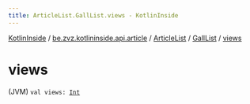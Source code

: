 ```yaml
---
title: ArticleList.GallList.views - KotlinInside
---
```


[KotlinInside](../../../index.html) / [be.zvz.kotlininside.api.article](../../index.html) / [ArticleList](../index.html) / [GallList](index.html) / [views](./views.html)

# views

(JVM) `val views: `[`Int`](https://kotlinlang.org/api/latest/jvm/stdlib/kotlin/-int/index.html)